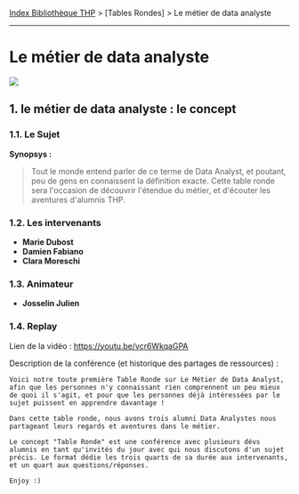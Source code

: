 [Index Bibliothèque THP](https://github.com/TheHackingProject/bibliotheque-THP) > [Tables Rondes] > Le métier de data analyste

___

# Le métier de data analyste

![](https://picsum.photos/1024/400)


## 1. le métier de data analyste : le concept

### 1.1. Le Sujet

**Synopsys :** 
> Tout le monde entend parler de ce terme de Data Analyst, et poutant, peu de gens en connaissent la définition exacte. Cette table ronde sera l'occasion de découvrir l'étendue du métier, et d'écouter les aventures d'alumnis THP.

### 1.2. Les intervenants

- **Marie Dubost**
- **Damien Fabiano**
- **Clara Moreschi**

### 1.3. Animateur

- **Josselin Julien**

### 1.4. Replay

Lien de la vidéo : https://youtu.be/vcr6WkqaGPA

Description de la conférence (et historique des partages de ressources) :

```
Voici notre toute première Table Ronde sur Le Métier de Data Analyst, afin que les personnes n'y connaissant rien comprennent un peu mieux de quoi il s'agit, et pour que les personnes déjà intéressées par le sujet puissent en apprendre davantage !

Dans cette table ronde, nous avons trois alumni Data Analystes nous partageant leurs regards et aventures dans le métier.

Le concept "Table Ronde" est une conférence avec plusieurs dévs alumnis en tant qu'invités du jour avec qui nous discutons d'un sujet précis. Le format dédie les trois quarts de sa durée aux intervenants, et un quart aux questions/réponses. 

Enjoy :)
```
